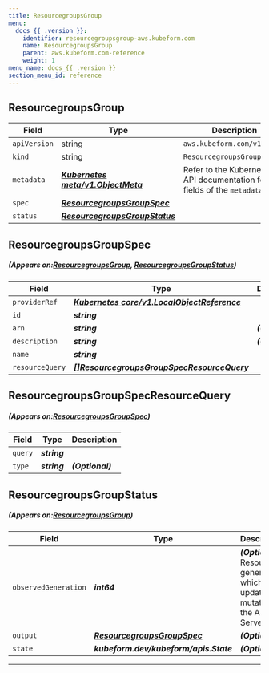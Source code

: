 ```yaml
---
title: ResourcegroupsGroup
menu:
  docs_{{ .version }}:
    identifier: resourcegroupsgroup-aws.kubeform.com
    name: ResourcegroupsGroup
    parent: aws.kubeform.com-reference
    weight: 1
menu_name: docs_{{ .version }}
section_menu_id: reference
---
```


## ResourcegroupsGroup
| Field | Type | Description |
| ------ | ----- | ----------- |
| `apiVersion` | string | `aws.kubeform.com/v1alpha1` |
|    `kind` | string | `ResourcegroupsGroup` |
| `metadata` | ***[Kubernetes meta/v1.ObjectMeta](https://kubernetes.io/docs/reference/generated/kubernetes-api/v1.13/#objectmeta-v1-meta)***|Refer to the Kubernetes API documentation for the fields of the `metadata` field.|
| `spec` | ***[ResourcegroupsGroupSpec](#ResourcegroupsGroupSpec)***||
| `status` | ***[ResourcegroupsGroupStatus](#ResourcegroupsGroupStatus)***||
## ResourcegroupsGroupSpec
##### (Appears on:[ResourcegroupsGroup](#ResourcegroupsGroup), [ResourcegroupsGroupStatus](#ResourcegroupsGroupStatus))
| Field | Type | Description |
| ------ | ----- | ----------- |
| `providerRef` | ***[Kubernetes core/v1.LocalObjectReference](https://kubernetes.io/docs/reference/generated/kubernetes-api/v1.13/#localobjectreference-v1-core)***||
| `id` | ***string***||
| `arn` | ***string***| ***(Optional)*** |
| `description` | ***string***| ***(Optional)*** |
| `name` | ***string***||
| `resourceQuery` | ***[[]ResourcegroupsGroupSpecResourceQuery](#ResourcegroupsGroupSpecResourceQuery)***||
## ResourcegroupsGroupSpecResourceQuery
##### (Appears on:[ResourcegroupsGroupSpec](#ResourcegroupsGroupSpec))
| Field | Type | Description |
| ------ | ----- | ----------- |
| `query` | ***string***||
| `type` | ***string***| ***(Optional)*** |
## ResourcegroupsGroupStatus
##### (Appears on:[ResourcegroupsGroup](#ResourcegroupsGroup))
| Field | Type | Description |
| ------ | ----- | ----------- |
| `observedGeneration` | ***int64***| ***(Optional)*** Resource generation, which is updated on mutation by the API Server.|
| `output` | ***[ResourcegroupsGroupSpec](#ResourcegroupsGroupSpec)***| ***(Optional)*** |
| `state` | ***kubeform.dev/kubeform/apis.State***| ***(Optional)*** |
---

